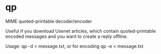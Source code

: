# qp
MIME quoted-printable decoder/encoder

Useful if you download Usenet articles, which contain quoted-printable encoded messages and
you want to create a reply offline.

Usage: qp -d < message.txt, or for encoding qp -e < message.txt
